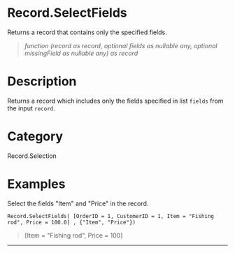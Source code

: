 ﻿# Record.SelectFields
Returns a record that contains only the specified fields.
> _function (record as record, optional fields as nullable any, optional missingField as nullable any) as record_
# Description 
Returns a record which includes only the fields specified in list <code>fields</code> from the input <code>record</code>.
# Category 
Record.Selection
# Examples 
Select the fields "Item" and "Price" in the record.
```
Record.SelectFields( [OrderID = 1, CustomerID = 1, Item = "Fishing rod", Price = 100.0] , {"Item", "Price"})
```
> [Item = "Fishing rod", Price = 100]
***
